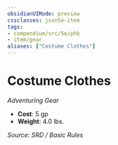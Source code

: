 ```yaml
---
obsidianUIMode: preview
cssclasses: json5e-item
tags:
- compendium/src/5e/phb
- item/gear
aliases: ["Costume Clothes"]
---
```

# Costume Clothes
*Adventuring Gear*  

- **Cost**: 5 gp
- **Weight**: 4.0 lbs.

*Source: SRD / Basic Rules*